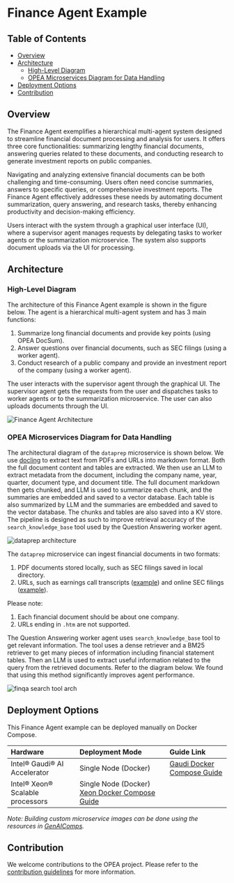 # Finance Agent Example

## Table of Contents

- [Overview](#overview)
- [Architecture](#architecture)
  - [High-Level Diagram](#high-level-diagram)
  - [OPEA Microservices Diagram for Data Handling](#opea-microservices-diagram-for-data-handling)
- [Deployment Options](#deployment-options)
- [Contribution](#contribution)

## Overview

The Finance Agent exemplifies a hierarchical multi-agent system designed to streamline financial document processing and analysis for users. It offers three core functionalities: summarizing lengthy financial documents, answering queries related to these documents, and conducting research to generate investment reports on public companies.

Navigating and analyzing extensive financial documents can be both challenging and time-consuming. Users often need concise summaries, answers to specific queries, or comprehensive investment reports. The Finance Agent effectively addresses these needs by automating document summarization, query answering, and research tasks, thereby enhancing productivity and decision-making efficiency.

Users interact with the system through a graphical user interface (UI), where a supervisor agent manages requests by delegating tasks to worker agents or the summarization microservice. The system also supports document uploads via the UI for processing.

## Architecture

### High-Level Diagram

The architecture of this Finance Agent example is shown in the figure below. The agent is a hierarchical multi-agent system and has 3 main functions:

1. Summarize long financial documents and provide key points (using OPEA DocSum).
2. Answer questions over financial documents, such as SEC filings (using a worker agent).
3. Conduct research of a public company and provide an investment report of the company (using a worker agent).

The user interacts with the supervisor agent through the graphical UI. The supervisor agent gets the requests from the user and dispatches tasks to worker agents or to the summarization microservice. The user can also uploads documents through the UI.

![Finance Agent Architecture](assets/finance_agent_arch.png)

### OPEA Microservices Diagram for Data Handling

The architectural diagram of the `dataprep` microservice is shown below. We use [docling](https://github.com/docling-project/docling) to extract text from PDFs and URLs into markdown format. Both the full document content and tables are extracted. We then use an LLM to extract metadata from the document, including the company name, year, quarter, document type, and document title. The full document markdown then gets chunked, and LLM is used to summarize each chunk, and the summaries are embedded and saved to a vector database. Each table is also summarized by LLM and the summaries are embedded and saved to the vector database. The chunks and tables are also saved into a KV store. The pipeline is designed as such to improve retrieval accuracy of the `search_knowledge_base` tool used by the Question Answering worker agent.

![dataprep architecture](assets/fin_agent_dataprep.png)

The `dataprep` microservice can ingest financial documents in two formats:

1. PDF documents stored locally, such as SEC filings saved in local directory.
2. URLs, such as earnings call transcripts ([example](https://www.fool.com/earnings/call-transcripts/2025/03/06/costco-wholesale-cost-q2-2025-earnings-call-transc/)) and online SEC filings ([example](https://investors.3m.com/financials/sec-filings/content/0000066740-25-000006/0000066740-25-000006.pdf)).

Please note:

1. Each financial document should be about one company.
2. URLs ending in `.htm` are not supported.

The Question Answering worker agent uses `search_knowledge_base` tool to get relevant information. The tool uses a dense retriever and a BM25 retriever to get many pieces of information including financial statement tables. Then an LLM is used to extract useful information related to the query from the retrieved documents. Refer to the diagram below. We found that using this method significantly improves agent performance.

![finqa search tool arch](assets/finqa_tool.png)

## Deployment Options

This Finance Agent example can be deployed manually on Docker Compose.

| Hardware                           | Deployment Mode                                                                             | Guide Link                                                               |
| :--------------------------------- | :------------------------------------------------------------------------------------------ | :----------------------------------------------------------------------- |
| Intel® Gaudi® AI Accelerator     | Single Node (Docker)                                                                        | [Gaudi Docker Compose Guide](./docker_compose/intel/hpu/gaudi/README.md) |
| Intel® Xeon® Scalable processors | Single Node (Docker) [Xeon Docker Compose Guide](./docker_compose/intel/cpu/xeon/README.md) |

_Note: Building custom microservice images can be done using the resources in [GenAIComps](https://github.com/opea-project/GenAIComps)._

## Contribution

We welcome contributions to the OPEA project. Please refer to the [contribution guidelines](https://github.com/opea-project/docs/blob/main/community/CONTRIBUTING.md) for more information.
